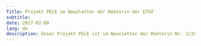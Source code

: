 ```yaml
---
Title: Projekt PELE im Newsletter der Rektorin der ETHZ
subtitle:
date: 2017-02-08
lang: de
description: Unser Projekt PELE ist im Newsletter der Rektorin Nr. 1/2017  prominent vorgestellt worden. [Zum Newsletter...](https://newsmailer.ethz.ch/inxmail/html_mail.jsp?params=-628+muster%40example.org+6+0000ryi000bgo0000000000000d7fnbg0)
---
```


